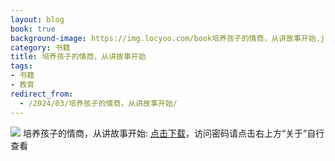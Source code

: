 ```yaml
---
layout: blog
book: true
background-image: https://img.locyoo.com/book培养孩子的情商，从讲故事开始.jpg
category: 书籍
title: 培养孩子的情商，从讲故事开始
tags:
- 书籍
- 教育
redirect_from:
  - /2024/03/培养孩子的情商，从讲故事开始/
---
```

![](https://img.locyoo.com/book培养孩子的情商，从讲故事开始.jpg)
培养孩子的情商，从讲故事开始: <a name = "ref1" href="https://url18.ctfile.com/f/50983618-1269466366-b14c94?p=3619">点击下载</a>，访问密码请点击右上方“关于”自行查看